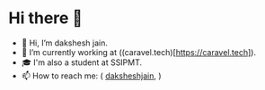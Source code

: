 # Hi there 👋

- 👋 Hi, I’m dakshesh jain.
- 🌱 I’m currently working at ((caravel.tech)[https://caravel.tech]).
- 🎓 I'm also a student at SSIPMT.
- 📫 How to reach me: (
  [daksheshjain](https://www.linkedin.com/in/dakshesh-jain/),
  )
